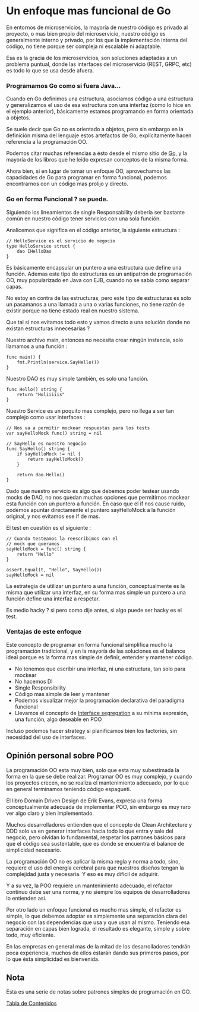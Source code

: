 # Un enfoque mas funcional de Go

En entornos de microservicios, la mayoría de nuestro código es privado al proyecto, o mas bien propio del microservicio, nuestro código es generalmente interno y privado, por los que la implementación interna del código, no tiene porque ser compleja ni escalable ni adaptable. 

Esa es la gracia de los microservicios, son soluciones adaptadas a un problema puntual, donde las interfaces del microservicio (REST, GRPC, etc) es todo lo que se usa desde afuera.

### Programamos Go como si fuera Java...

Cuando en Go definimos una estructura, asociamos código a una estructura y generalizamos el uso de esa estructura con una interfaz (como lo hice en el ejemplo anterior), básicamente estamos programando en forma orientada a objetos.

Se suele decir que Go no es orientado a objetos, pero sin embargo en la definición misma del lenguaje estos artefactos de Go, explícitamente hacen referencia a la programación OO. 

Podemos citar muchas referencias a ésto desde el mismo sitio de [Go](https://golang.org/doc/effective_go#interfaces_and_types), y la mayoría de los libros que he leído expresan conceptos de la misma forma.

Ahora bien, si en lugar de tomar un enfoque OO, aprovechamos las capacidades de Go para programar en forma funcional, podemos encontrarnos con un código mas prolijo y directo.

### Go en forma Funcional ? se puede.

Siguiendo los lineamientos de single Responsability debería ser bastante común en nuestro código tener servicios con una sola función.

Analicemos que significa en el código anterior, la siguiente estructura :

```
// HelloService es el servicio de negocio
type HelloService struct {
	dao IHelloDao
}
```

Es básicamente encapsular un puntero a una estructura que define una función. Ademas este tipo de estructuras es un antipatrón de programación OO, muy popularizado en Java con EJB, cuando no se sabia como separar capas.

No estoy en contra de las estructuras, pero este tipo de estructuras es solo un pasamanos a una llamada a una o varias funciones, no tiene razón de existir porque no tiene estado real en nuestro sistema. 

Que tal si nos evitamos todo esto y vamos directo a una solución donde no existan estructuras innecesarias ?

Nuestro archivo main, entonces no necesita crear ningún instancia, solo llamamos a una función :

```
func main() {
	fmt.Println(service.SayHello())
}
```

Nuestro DAO es muy simple también, es solo una función.

```
func Hello() string {
	return "Holiiiiis"
}
```

Nuestro Service es un poquito mas complejo, pero no llega a ser tan complejo como usar interfaces :

```
// Nos va a permitir mockear respuestas para los tests
var sayHelloMock func() string = nil

// SayHello es nuestro negocio
func SayHello() string {
	if sayHelloMock != nil {
		return sayHelloMock()
	}

	return dao.Hello()
}
```

Dado que nuestro servicio es algo que debemos poder testear usando mocks de DAO, no nos quedan muchas opciones que permitirnos mockear esta función con un puntero a función. 
En caso que el if nos cause ruido, podemos apuntar directamente el puntero sayHelloMock a la función original, y nos evitamos ese if de mas.

El test en cuestión es el siguiente :

```
// Cuando testeamos la reescribimos con el
// mock que queramos
sayHelloMock = func() string {
	return "Hello"
}

assert.Equal(t, "Hello", SayHello())
sayHelloMock = nil
```

La estrategia de utilizar un puntero a una función, conceptualmente es la misma que utilizar una interfaz, en su forma mas simple un puntero a una función define una interfaz a respetar.

Es medio hacky ? si pero como dije antes, si algo puede ser hacky es el test.

### Ventajas de este enfoque 

Este concepto de programar en forma funcional simplifica mucho la programación tradicional, y en la mayoría de las soluciones es el balance ideal porque es la forma mas simple de definir, entender y mantener código. 

- No tenemos que escribir una interfaz, ni una estructura, tan solo para mockear
- No hacemos DI
- Single Responsibility
- Código mas simple de leer y mantener
- Podemos visualizar mejor la programación declarativa del paradigma funcional
- Llevamos el concepto de [Interface segregation](https://en.wikipedia.org/wiki/Interface_segregation_principle) a su mínima expresión, una función, algo deseable en POO

Incluso podemos hacer strategy si planificamos bien los factories, sin necesidad del uso de interfaces.

## Opinión personal sobre POO

La programación OO esta muy bien, solo que esta muy subestimada la forma en la que se debe realizar. Programar OO es muy complejo, y cuando los proyectos crecen, no se realiza el mantenimiento adecuado, por lo que en general terminamos teniendo código espagueti.

El libro Domain Driven Design de Erik Evans, expresa una forma conceptualmente adecuada de implementar POO, sin embargo es muy raro ver algo claro y bien implementado.

Muchos desarrolladores entienden que el concepto de Clean Architecture y DDD solo va en generar interfaces hacia todo lo que entra y sale del negocio, pero olvidan lo fundamental, respetar los patrones básicos para que el código sea sustentable, que es donde se encuentra el balance de simplicidad necesario.

La programación OO no es aplicar la misma regla y norma a todo, sino, requiere el uso del energía cerebral para que nuestros diseños tengan la complejidad justa y necesaria. Y eso es muy difícil de adquirir. 

Y a su vez, la POO requiere un mantenimiento adecuado, el refactor continuo debe ser una norma, y no siempre los equipos de desarrolladores lo entienden asi.

Por otro lado un enfoque funcional es mucho mas simple, el refactor es simple, lo que debemos adoptar es simplemente una separación clara del negocio con las dependencias que usa y que usan al mismo. Teniendo esa separación en capas bien lograda, el resultado es elegante, simple y sobre todo, muy eficiente.

En las empresas en general mas de la mitad de los desarrolladores tendrán poca experiencia, muchos de ellos estarán dando sus primeros pasos, por lo que ésta simplicidad es bienvenida.

## Nota

Esta es una serie de notas sobre patrones simples de programación en GO.

[Tabla de Contenidos](https://github.com/nmarsollier/go_index)
